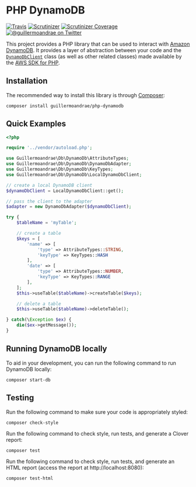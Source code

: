 # PHP DynamoDB
[![Travis](https://img.shields.io/travis/guillermoandrae/php-dynamodb.svg?style=flat-square)](https://travis-ci.org/guillermoandrae/php-dynamodb) [![Scrutinizer](https://img.shields.io/scrutinizer/g/guillermoandrae/php-dynamodb.svg?style=flat-square)](https://scrutinizer-ci.com/g/guillermoandrae/php-dynamodb/) [![Scrutinizer Coverage](https://img.shields.io/scrutinizer/coverage/g/guillermoandrae/php-dynamodb.svg?style=flat-square)](https://scrutinizer-ci.com/g/guillermoandrae/php-dynamodb/)
 [![@guillermoandrae on Twitter](http://img.shields.io/badge/twitter-%40guillermoandrae-blue.svg?style=flat-square)](https://twitter.com/guillermoandrae)

This project provides a PHP library that can be used to interact with [Amazon DynamoDB](https://aws.amazon.com/dynamodb/). It provides a layer of abstraction between your code and the [`DynamoDbClient`](https://docs.aws.amazon.com/aws-sdk-php/v3/api/class-Aws.DynamoDb.DynamoDbClient.html) class (as well as other related classes) made available by the [AWS SDK for PHP](https://github.com/aws/aws-sdk-php). 

## Installation
The recommended way to install this library is through [Composer](https://getcomposer.org/):
```
composer install guillermoandrae/php-dynamodb
```

## Quick Examples
```php
<?php

require '../vendor/autoload.php';

use Guillermoandrae\Db\DynamoDb\AttributeTypes;
use Guillermoandrae\Db\DynamoDb\DynamoDbAdapter;
use Guillermoandrae\Db\DynamoDb\KeyTypes;
use Guillermoandrae\Db\DynamoDb\LocalDynamoDbClient;

// create a local DynamoDB client
$dynamoDbClient = LocalDynamoDbClient::get();

// pass the client to the adapter
$adapter = new DynamoDbAdapter($dynamoDbClient);

try {
    $tableName = 'myTable';

    // create a table
    $keys = [
        'name' => [
            'type' => AttributeTypes::STRING,
            'keyType' => KeyTypes::HASH
        ],
        'date' => [
            'type' => AttributeTypes::NUMBER,
            'keyType' => KeyTypes::RANGE
        ],
    ];
    $this->useTable($tableName)->createTable($keys);

    // delete a table
    $this->useTable($tableName)->deleteTable();

} catch(\Exception $ex) {
    die($ex->getMessage());
}
```

## Running DynamoDB locally
To aid in your development, you can run the following command to run DynamoDB locally:
```
composer start-db
```

## Testing
Run the following command to make sure your code is appropriately styled:
```
composer check-style
```

Run the following command to check style, run tests, and generate a Clover report:
```
composer test
```

Run the following command to check style, run tests, and generate an HTML report (access the report at http://localhost:8080):
```
composer test-html
```
